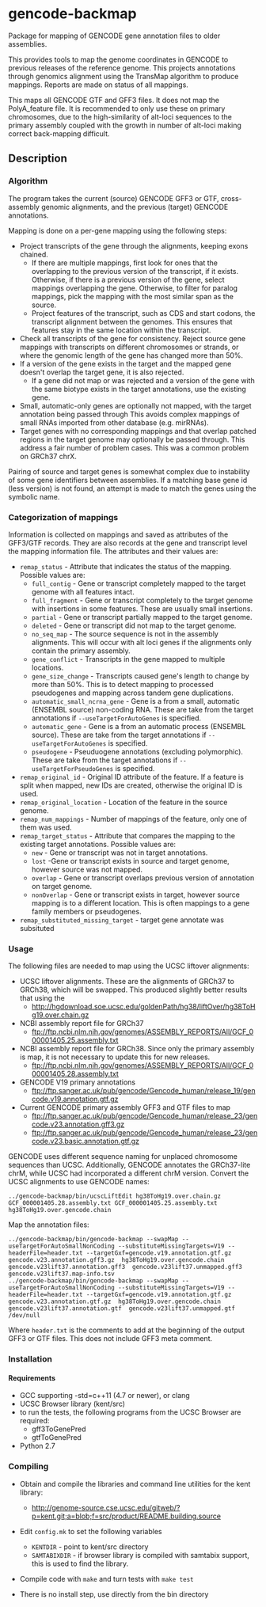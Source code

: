 # gencode-backmap
Package for mapping of GENCODE gene annotation files to older assemblies.

This provides tools to map the genome coordinates in GENCODE to previous
releases of the reference genome.  This projects annotations through genomics
alignment using the TransMap algorithm to produce mappings.  Reports are made
on status of all mappings.

This maps all GENCODE GTF and GFF3 files. It does not map the PolyA_feature
file. It is recommended to only use these on primary chromosomes, due to the
high-similarity of alt-loci sequences to the primary assembly coupled with the
growth in number of alt-loci making correct back-mapping difficult.

## Description

### Algorithm

The program takes the current (source) GENCODE GFF3 or GTF, cross-assembly
genomic alignments, and the previous (target) GENCODE annotations.

Mapping is done on a per-gene mapping using the following steps:

- Project transcripts of the gene through the alignments, keeping
  exons chained.
  - If there are multiple mappings, first look for ones that the overlapping
    to the previous version of the transcript, if it exists.  Otherwise, if
    there is a previous version of the gene, select mappings overlapping the
    gene.  Otherwise, to filter for paralog mappings, pick the mapping with
    the most similar span as the source.
  - Project features of the transcript, such as CDS and start codons,
    the transcript alignment between the genomes.  This ensures that
    features stay in the same location within the transcript.
- Check all transcripts of the gene for consistency.  Reject source gene mappings
  with transcripts on different chromosomes or strands, or where
  the genomic length of the gene has changed more than 50%.
- If a version of the gene exists in the target and the mapped gene doesn't
  overlap the target gene, it is also rejected.
  - If a gene did not map or was rejected and a version of the gene with the
    same biotype exists in the target annotations, use the existing gene.
- Small, automatic-only genes are optionally not mapped, with the target
  annotation being passed through This avoids complex mappings of small RNAs
  imported from other database (e.g. mirRNAs).
- Target genes with no corresponding mappings and that overlap patched regions
  in the target genome may optionally be passed through.  This address a fair
  number of problem cases.  This was a common problem on GRCh37 chrX.

Pairing of source and target genes is somewhat complex due to instability of
some gene identifiers between assemblies.  If a matching base gene id (less
version) is not found, an attempt is made to match the genes using the
symbolic name.


### Categorization of mappings 

Information is collected on mappings and saved as attributes of the
GFF3/GTF records.  They are also records at the gene and transcript level
the mapping information file.  The attributes and their values are:

- `remap_status` - Attribute that indicates the status of the mapping. Possible values are:
  - `full_contig` - Gene or transcript completely mapped to the target genome with all features intact.
  - `full_fragment` -  Gene or transcript completely to the target genome with insertions in some features.
      These are usually small insertions.
  - `partial` - Gene or transcript partially mapped to the target genome.
  - `deleted` - Gene or transcript did not map to the target genome.
  - `no_seq_map` - The source sequence is not in the assembly alignments. This
      will occur with alt loci genes if the alignments only contain the primary assembly.
  - `gene_conflict` - Transcripts in the gene mapped to multiple locations.
  - `gene_size_change` - Transcripts caused gene's length to change by more than 50%.
     This is to detect mapping to processed pseudogenes and mapping across tandem gene duplications.
  - `automatic_small_ncrna_gene` - Gene is a from a small, automatic (ENSEMBL source) non-coding RNA.  These
     are take from the target annotations if `--useTargetForAutoGenes` is specified.
  - `automatic_gene` - Gene is a from an automatic process (ENSEMBL source).  These
     are take from the target annotations if `--useTargetForAutoGenes` is specified.
  - `pseudogene` - Pseuduogene annotations (excluding polymorphic).  These
     are take from the target annotations if `--useTargetForPseudoGenes` is specified.
- `remap_original_id` - Original ID attribute of the feature.  If a feature is split when mapped,
  new IDs are created, otherwise the original ID is used.
- `remap_original_location` - Location of the feature in the source genome.
- `remap_num_mappings` - Number of mappings of the feature, only one of them was used.
- `remap_target_status` - Attribute that compares the mapping to the existing target annotations. Possible values are:
  - `new` - Gene or transcript was not in target annotations.
  - `lost` -Gene or transcript exists in source and target genome, however source was not mapped.
  - `overlap` - Gene or transcript overlaps previous version of annotation on target genome.
  - `nonOverlap` - Gene or transcript exists in target, however source mapping is to a different location.
    This is often mappings to a gene family members or pseudogenes.
- `remap_substituted_missing_target` - target gene annotate was subsituted 

### Usage

The following files are needed to map using the UCSC liftover alignments:

- UCSC liftover alignments.  These are the alignments of GRCh37 to GRCh38,
  which will be swapped.  This produced slightly better results that using the
  - http://hgdownload.soe.ucsc.edu/goldenPath/hg38/liftOver/hg38ToHg19.over.chain.gz
- NCBI assembly report file for GRCh37
  - ftp://ftp.ncbi.nlm.nih.gov/genomes/ASSEMBLY_REPORTS/All/GCF_000001405.25.assembly.txt
- NCBI assembly report file for GRCh38.  Since only the primary assembly is
  map, it is not necessary to update this for new releases.
  - ftp://ftp.ncbi.nlm.nih.gov/genomes/ASSEMBLY_REPORTS/All/GCF_000001405.28.assembly.txt
- GENCODE V19 primary annotations
  - ftp://ftp.sanger.ac.uk/pub/gencode/Gencode_human/release_19/gencode.v19.annotation.gtf.gz
- Current GENCODE primary assembly GFF3 and GTF files to map
  - ftp://ftp.sanger.ac.uk/pub/gencode/Gencode_human/release_23/gencode.v23.annotation.gff3.gz
  - ftp://ftp.sanger.ac.uk/pub/gencode/Gencode_human/release_23/gencode.v23.basic.annotation.gtf.gz

GENCODE uses different sequence naming for unplaced chromosome sequences than
UCSC.  Additionally, GENCODE annotates the GRCh37-lite chrM, while UCSC had
incorporated a different chrM version.  Convert the UCSC alignments to
use GENCODE names:
```
../gencode-backmap/bin/ucscLiftEdit hg38ToHg19.over.chain.gz GCF_000001405.28.assembly.txt GCF_000001405.25.assembly.txt hg38ToHg19.over.gencode.chain
```

Map the annotation files:
```
../gencode-backmap/bin/gencode-backmap --swapMap --useTargetForAutoSmallNonCoding --substituteMissingTargets=V19 --headerFile=header.txt --targetGxf=gencode.v19.annotation.gtf.gz gencode.v23.annotation.gff3.gz  hg38ToHg19.over.gencode.chain gencode.v23lift37.annotation.gff3  gencode.v23lift37.unmapped.gff3 gencode.v23lift37.map-info.tsv
../gencode-backmap/bin/gencode-backmap --swapMap --useTargetForAutoSmallNonCoding --substituteMissingTargets=V19 --headerFile=header.txt --targetGxf=gencode.v19.annotation.gtf.gz gencode.v23.annotation.gtf.gz  hg38ToHg19.over.gencode.chain gencode.v23lift37.annotation.gtf  gencode.v23lift37.unmapped.gtf /dev/null
```

Where `header.txt` is the comments to add at the beginning of the output GFF3 or GTF files.
This does not include GFF3 meta comment.

### Installation

#### Requirements
- GCC supporting -std=c++11 (4.7 or newer), or clang
- UCSC Browser library (kent/src)
- to run the tests, the following programs from the UCSC Browser are required:
  - gff3ToGenePred
  - gtfToGenePred
- Python 2.7

### Compiling

- Obtain and compile the libraries and command line utilities for the kent library:
  - http://genome-source.cse.ucsc.edu/gitweb/?p=kent.git;a=blob;f=src/product/README.building.source


- Edit `config.mk` to set the following variables
  - `KENTDIR` - point to kent/src directory
  - `SAMTABIXDIR` - if browser library is compiled with samtabix support, this
    is used to find the library.
- Compile code with `make` and turn tests with `make test`
- There is no install step, use directly from the bin directory
